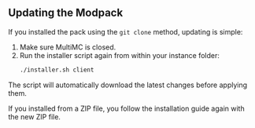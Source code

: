 ## Updating the Modpack

If you installed the pack using the `git clone` method, updating is simple:
1.  Make sure MultiMC is closed.
2.  Run the installer script again from within your instance folder:
    ```bash
    ./installer.sh client 
    ```
The script will automatically download the latest changes before applying them.

If you installed from a ZIP file, you follow the installation guide again with the new ZIP file.